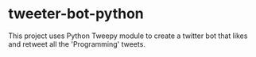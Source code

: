 # tweeter-bot-python
This project uses Python Tweepy module to create a twitter bot that likes and retweet all the 'Programming' tweets.

